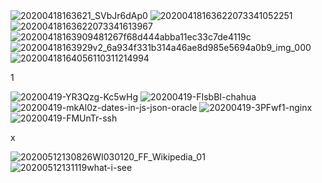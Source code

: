 <img src='https://loremxuetengfei.oss-cn-beijing.aliyuncs.com/20200418163621%20_SVbJr6dAp0.jpg' alt='20200418163621_SVbJr6dAp0'/>
<img src='https://loremxuetengfei.oss-cn-beijing.aliyuncs.com/20200418163622%20073341052251.jpg' alt='20200418163622073341052251'/>
<img src='https://loremxuetengfei.oss-cn-beijing.aliyuncs.com/20200418163622%20073341613967.jpg' alt='20200418163622073341613967'/>
<img src='https://loremxuetengfei.oss-cn-beijing.aliyuncs.com/20200418163909%20481267f68d444abba11ec33c7de4119c.jpg' alt='20200418163909481267f68d444abba11ec33c7de4119c'/>
<img src='https://loremxuetengfei.oss-cn-beijing.aliyuncs.com/20200418163929%20v2_6a934f331b314a46ae8d985e5694a0b9_img_000.jpeg' alt='20200418163929v2_6a934f331b314a46ae8d985e5694a0b9_img_000'/>
<img src='https://loremxuetengfei.oss-cn-beijing.aliyuncs.com/20200418164056%20110311214994.jpg' alt='20200418164056110311214994'/>

1

<img src = 'https://loremxuetengfei.oss-cn-beijing.aliyuncs.com/20200419-YR3Qzg-Kc5wHg.png' alt = '20200419-YR3Qzg-Kc5wHg'/>

<!-- <img src='https://i.loli.net/2020/04/19/qKcrJthpvSoQ2je.jpg' alt='qKcrJthpvSoQ2je'/>
<img src='https://i.loli.net/2020/04/19/Q7JsaqtCHFA8e1h.jpg' alt='Q7JsaqtCHFA8e1h'/>
<img src='https://i.loli.net/2020/04/19/wqEGfh42HsnQiRb.jpg' alt='wqEGfh42HsnQiRb'/>
<img src='https://i.loli.net/2020/04/19/FNks9fJYwOgpTLc.jpg' alt='FNks9fJYwOgpTLc'/>
 -->

<img src='https://loremxuetengfei.oss-cn-beijing.aliyuncs.com/20200419-FIsbBI-chahua.jpg' alt='20200419-FIsbBI-chahua'/>
<img src='https://loremxuetengfei.oss-cn-beijing.aliyuncs.com/20200419-mkAl0z-dates-in-js-json-oracle.jpg' alt='20200419-mkAl0z-dates-in-js-json-oracle'/>
<img src='https://loremxuetengfei.oss-cn-beijing.aliyuncs.com/20200419-3PFwf1-nginx.jpg' alt='20200419-3PFwf1-nginx'/>
<img src='https://loremxuetengfei.oss-cn-beijing.aliyuncs.com/20200419-FMUnTr-ssh.jpg' alt='20200419-FMUnTr-ssh'/>

x

<img src='https://loremxuetengfei.oss-cn-beijing.aliyuncs.com/20200512130826%20WI030120_FF_Wikipedia_01.webp' alt='20200512130826WI030120_FF_Wikipedia_01'/>

<img src='https://loremxuetengfei.oss-cn-beijing.aliyuncs.com/20200512131119what-i-see.jpg' alt='20200512131119what-i-see'/>
